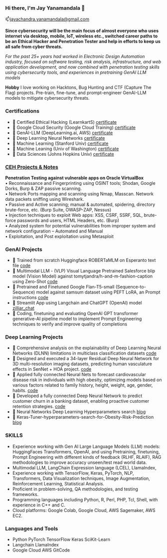 ### Hi there, I'm Jay Yanamandala 👋   
📫jayachandra.yanamandala@gmail.com

**Since cybersecurity will be the main focus of almost everyone who uses internet via desktop, mobile, IoT, wireless etc., switched career paths to be an Ethical Hacker and Penetration Tester and help in efforts to keep us all safe from cyber threats.**  

*For the past 25+ years had worked in Electronic Design Automation industry, focused on software testing, risk analysis, infrastructure, and web application development, and now combined with penetration testing skills using cybersecurity tools, and experiences in pretraining GenAI LLM models*

**Hobby** I love working on Hacktons, Bug Hunting and CTF (Capture The Flag) projects. Pre-train, fine-tune, and prompt-engineer GenAI-LLM models to mitigate cybersecurity threats.

### Certifications	
- :memo: Certified Ethical Hacking (LearnkartS)        [certificate](https://www.coursera.org/account/accomplishments/specialization/0DPIBFPG3WF6)
- :memo: Google Cloud Security (Google Cloud Training)        [certificate](https://www.coursera.org/account/accomplishments/professional-cert/8D98TQ1DH6AC) 
- :memo: GenAI-LLM (DeepLearning.ai, AWS)        [certificate](https://coursera.org/share/bc98caf7558fc3642a065571f4e6fe48)  
- :memo: Deep Learning Neural Networks 	        [certificate](https://coursera.org/share/06fef9a3ab5b86aad857df668eca4a65)  
- :memo: Machine Learning (Stanford Univ) 	        [certificate](https://coursera.org/share/43f2f8c29abdc5b3d131cbf2f63c95e6)  
- :memo: Machine Leaning (Univ of Washington)	[certificate](https://coursera.org/share/5aafe816eee9f3010669c19c6fe2c685)  
- :memo: Data Sciences (Johns Hopkins Univ) 	    [certificate](https://coursera.org/share/289254eb86f7316234a3c180c7232f95)  

### [CEH Projects &amp; Notes](https://github.com/jayc279/CEH)
**Penetration Testing against vulnerable apps on Oracle VirtualBox**  
• Reconnaissance and Fingerprinting using OSINT tools; Shodan, Google Dorks, Burp & ZAP passive scanning.  
• Network Ports mapping and scanning using Nmap, Masscan. Network data packets sniffing using Wireshark.  
• Passive and Active scanning; manual & automated, spidering, directory brute-force, etc. (Burp Suite, OWASP-ZAP, Nessus)  
• Injection techniques to exploit Web apps: XSS, CSRF, SSRF, SQL, brute-force passwords and users, HTML Headers, etc. (Burp)  
• Analyzed system for potential vulnerabilities from improper system and network configuration – Automated and Manual  
• Exploitation, and Post exploitation using Metasploit  

### GenAI Projects
- :newspaper: Trained from scratch Huggingface ROBERTaMLM on Esperanto text file [code](https://github.com/jayc279/GenAI_LLM/blob/main/train_from_scratch/train_from_scratch_smallBERTa_12_6.ipynb)
- :newspaper: Multimodal LLM - (VLP) Visual Language Pretrained Salesforce blip model (Vision Model) against tomytjandra/h-and-m-fashion-caption using Zero-Shot [code](https://github.com/jayc279/GenAI_LLM/blob/main/pre_trained_fine_tuned/image_captioning_h_and_m_fashion_blip.ipynb)
- :newspaper: Pretrained and Finetuned Google Flan-T5-small (Sequence-to-Sequence) model against samsum dataset using PEFT LoRA, an Prompt instructions [code](https://github.com/jayc279/GenAI_LLM/blob/main/pre_trained_fine_tuned/LoRA_pretrain_google_flan_t5_small_samsum.ipynb)
- :newspaper: Streamlit App using Langchain and ChatGPT (OpenAI) model [zilliar_chat](https://github.com/jayc279/GenAI_LLM/tree/main/genai_apps/zilliar_chat)
- :newspaper: Coding, finetuning and evaluating OpenAI GPT transformer generative-AI pipeline model to implement Prompt Engineering techniques to verify and improve quality of completions 

### Deep Learning Projects
- :newspaper: Comprehensive analysis on the explainability of Deep Learning Neural Networks (DLNN) limitations in multiclass classification datasets [code](https://github.com/jayc279/kaggle_notebooks/blob/main/DLNN_OneHot_DecisionTree_PCA_HyperTuning_Flow.ipynb)
- :newspaper: Designed and executed a 34-layer Residual Deep Neural Network for 3D multi-resolution imaging datasets, predicting human vasculature effects in SenNet + HOA project. [code](https://github.com/jayc279/jayc279.github.io/blob/main/work/dl-nn-sennet-hoa-resnet-34.ipynb)
- :newspaper: Applied fully connected Neural Nets to forecast cardiovascular disease risk in individuals with high obesity, optimizing models based on various factors related to family history, height, weight, age, gender, habits. [code](https://github.com/jayc279/jayc279.github.io/blob/main/work/keras-tuner-hyperparameters-search-obesiry-risk.ipynb)
- :newspaper: Developed a fully connected Deep Neural Network to predict customer churn in a banking dataset, enabling proactive customer retention strategies. [code](https://github.com/jayc279/jayc279.github.io/blob/main/work/deep-learning-nn-parameter-search-bankchurn.ipynb)
- :newspaper: Neural Networks Deep Learning Hyperparameters search [blog](https://www.kaggle.com/code/jayyanamandala/neural-networks-deep-learning-hyperparameters-sear)
- :newspaper: Keras-Tuner-hyperparameters-search-for-Obesity-Risk-Prediction [blog](https://www.kaggle.com/code/jayyanamandala/keras-tuner-hyperparameters-search-obesiry-risk)

### SKILLS 
- Experience working with Gen AI Large Language Models (LLM) models: HuggingFaces Transformers, OpenAI, and using Pretraining, finetuning, Prompt Engineering with different kinds of feedback (RLHF, RLAIF), RAG methodologies to improve accuracy unseen/test read world data.
- Multimodal LLM, LangChain Expression language (LCEL), LlamaIndex,
- Experience working with TensorFlow, Keras, PyTorch, NLP, Transformers, Data Visualization techniques, Image Augmentation, Reinforcement Learning, Statistical Analysis.
- Proficient in problem-solving, QA methodologies, and testing frameworks.
- Programming languages including Python, R, Perl, PHP, Tcl, Shell, with experience in C++ and C.
- Cloud platforms: Google Colab, Google Cloud, AWS Sagemaker, AWS EC2.

### Languages and Tools
- Python							PyTorch							TensorFlow					Keras		 SciKit-Learn
- Langchain						LlamaIndex
- Google Cloud				AWS									GitCode

<!--
### Hi there 👋

**jayc279/jayc279** is a ✨ _special_ ✨ repository because its `README.md` (this file) appears on your GitHub profile.

Here are some ideas to get you started:

- 🔭 I’m currently working on ...
- 🌱 I’m currently learning ...
- 👯 I’m looking to collaborate on ...
- 🤔 I’m looking for help with ...
- 💬 Ask me about ...
- 📫 How to reach me: ...
- 😄 Pronouns: ...
- ⚡ Fun fact: ...
-->
